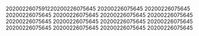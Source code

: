 2020022607591220200226075645
20200226075645
20200226075645
20200226075645
20200226075645
20200226075645
20200226075645
20200226075645
20200226075645
20200226075645
20200226075645
20200226075645
20200226075645
20200226075645
20200226075645
